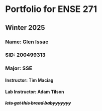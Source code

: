 # Portfolio for ENSE 271
## Winter 2025
### Name: __Glen Issac__
### SID: 200499313
### Major: SSE
#### Instructor: Tim Maciag
#### Lab Instructor: Adam Tilson
##### ~~lets get this bread babyyyyyyy~~
